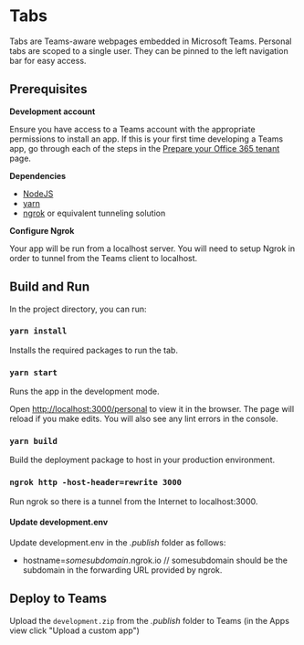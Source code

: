 # Tabs

Tabs are Teams-aware webpages embedded in Microsoft Teams. Personal tabs are scoped to a single user. They can be pinned to the left navigation bar for easy access.

## Prerequisites
**Development account**

Ensure you have access to a Teams account with the appropriate permissions to install an app. If this is your first time developing a Teams app, go through each of the steps in the [Prepare your Office 365 tenant](https://docs.microsoft.com/en-us/microsoftteams/platform/concepts/build-and-test/prepare-your-o365-tenant) page.

**Dependencies**
-  [NodeJS](https://nodejs.org/en/)
-  [yarn](https://classic.yarnpkg.com/en/docs/getting-started)
-  [ngrok](https://ngrok.com/) or equivalent tunneling solution

**Configure Ngrok**

Your app will be run from a localhost server. You will need to setup Ngrok in order to tunnel from the Teams client to localhost. 

## Build and Run

In the project directory, you can run:

### `yarn install`
Installs the required packages to run the tab.

### `yarn start`

Runs the app in the development mode.

Open [http://localhost:3000/personal](http://localhost:3000/personal) to view it in the browser. The page will reload if you make edits. You will also see any lint errors in the console.

### `yarn build`
Build the deployment package to host in your production environment.

### `ngrok http -host-header=rewrite 3000`
Run ngrok so there is a tunnel from the Internet to localhost:3000.

#### Update development.env
Update development.env in the *.publish* folder as follows:
* hostname=*somesubdomain*.ngrok.io // somesubdomain should be the subdomain in the forwarding URL provided by ngrok. 

## Deploy to Teams
Upload the `development.zip` from the *.publish* folder to Teams (in the Apps view click "Upload a custom app")
